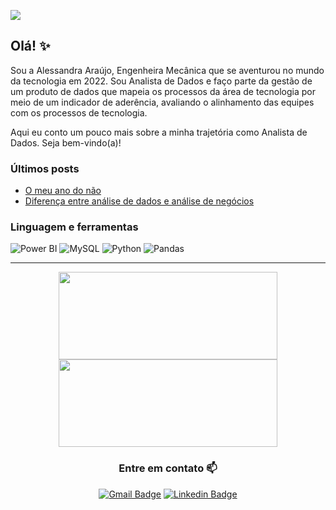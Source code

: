 ![](https://komarev.com/ghpvc/?username=alearauj)

## Olá!  ✨

Sou a Alessandra Araújo, Engenheira Mecânica que se aventurou no mundo da tecnologia em 2022. Sou Analista de Dados e faço parte da gestão de um produto de dados que mapeia os processos da área de tecnologia por meio de um indicador de aderência, avaliando o alinhamento das equipes com os processos de tecnologia.

Aqui eu conto um pouco mais sobre a minha trajetória como Analista de Dados. Seja bem-vindo(a)!


### Últimos posts
* [O meu ano do não](https://www.linkedin.com/pulse/o-meu-ano-do-n%25C3%25A3o-alessandra-ara%25C3%25BAjo-kd4dc/?trackingId=ysGh7iItRXG4TrT4ZNoHyw%3D%3D)
* [Diferença entre análise de dados e análise de negócios](https://www.linkedin.com/posts/alessandrap-araujo_come%C3%A7ar-na-%C3%A1rea-de-dados-pode-ser-confuso-activity-7167880997437472768-JU6w?utm_source=share&utm_medium=member_desktop)


### Linguagem e ferramentas
![Power BI](https://img.shields.io/badge/-Power%20BI-black?style=flat-square&logo=Power-BI)
![MySQL](https://img.shields.io/badge/MySQL-00000F?style=flat-squareflat-square&logo=mysql&logoColor=white)
![Python](https://img.shields.io/badge/-Python-black?style=flat-square&logo=Python)
![Pandas](https://img.shields.io/badge/-Pandas-black?style=flat-squareflat-square&logo=Pandas)

---

<div id="header" align="center">

<img width="350px" height="140em" src="https://github-readme-stats.vercel.app/api/top-langs/?username=alearauj&hide=html&layout=compact&theme=dark" /></td> <a href="https://github.com/alearauj/"> <img width="350px" height="140em" src="https://github-readme-stats.vercel.app/api?username=alearauj&show_icons=true&theme=dark&include_commits=true"/>
</a>


### Entre em contato 📫

[![Gmail Badge](https://img.shields.io/badge/-alessandrap.araujo36@gmail.com-6633cc?style=flat-square&logo=Gmail&logoColor=white&link=mailto:alessandrap.araujo36@gmail.com)](mailto:alessandrap.araujo36@gmail.com)
[![Linkedin Badge](https://img.shields.io/badge/-Alessandra_Araújo-6633cc?style=flat-square&logo=Linkedin&logoColor=white&link=https://www.linkedin.com/in/alessandrap-araujo/)](https://www.linkedin.com/in/alessandrap-araujo/) 
